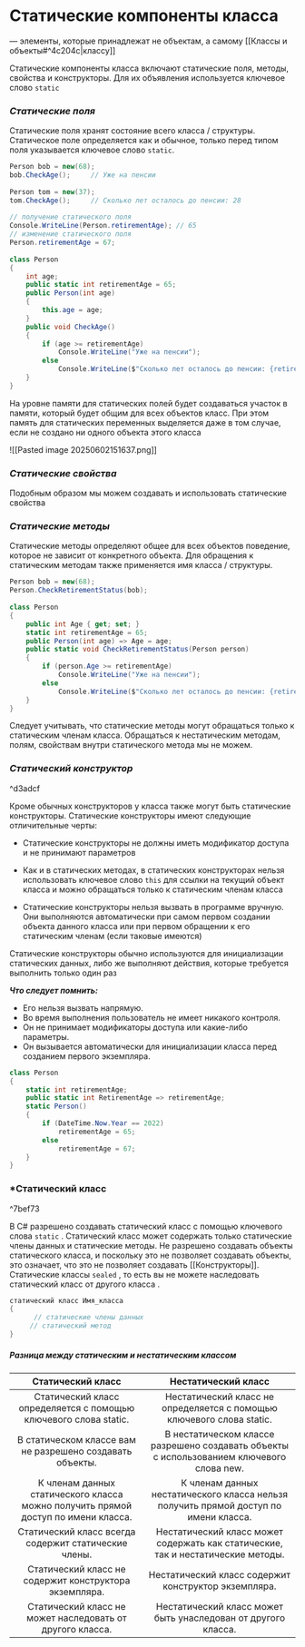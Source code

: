 # **Cтатические компоненты класса** 
— элементы, которые принадлежат не объектам, а самому [[Классы и объекты#^4c204c|классу]]

Cтатические компоненты класса включают статические поля, методы, свойства и конструкторы. Для их объявления используется ключевое слово `static`

### *Статические поля*

Статические поля хранят состояние всего класса / структуры. Статическое поле определяется как и обычное, только перед типом поля указывается ключевое слово `static`.

```cs
Person bob = new(68);
bob.СheckAge();     // Уже на пенсии
 
Person tom = new(37);
tom.СheckAge();     // Сколько лет осталось до пенсии: 28
 
// получение статического поля
Console.WriteLine(Person.retirementAge); // 65
// изменение статического поля
Person.retirementAge = 67;
 
class Person
{
    int age;
    public static int retirementAge = 65;
    public Person(int age)
    {
        this.age = age;
    }
    public void СheckAge()
    {
        if (age >= retirementAge)
            Console.WriteLine("Уже на пенсии");
        else
            Console.WriteLine($"Сколько лет осталось до пенсии: {retirementAge - age}");
    }
}
```
На уровне памяти для статических полей будет создаваться участок в памяти, который будет общим для всех объектов класс. При этом память для статических переменных выделяется даже в том случае, если не создано ни одного объекта этого класса

![[Pasted image 20250602151637.png]]

### *Статические свойства*

Подобным образом мы можем создавать и использовать статические свойства

### *Статические методы*

Статические методы определяют общее для всех объектов поведение, которое не зависит от конкретного объекта. Для обращения к статическим методам также применяется имя класса / структуры. 

```cs
Person bob = new(68);
Person.CheckRetirementStatus(bob);
 
class Person
{
    public int Age { get; set; }
    static int retirementAge = 65;
    public Person(int age) => Age = age;
    public static void CheckRetirementStatus(Person person)
    {
        if (person.Age >= retirementAge)
            Console.WriteLine("Уже на пенсии");
        else
            Console.WriteLine($"Сколько лет осталось до пенсии: {retirementAge - person.Age}") ;
    }
}

```
Следует учитывать, что статические методы могут обращаться только к статическим членам класса. Обращаться к нестатическим методам, полям, свойствам внутри статического метода мы не можем.

### *Статический конструктор*

^d3adcf

Кроме обычных конструкторов у класса также могут быть статические конструкторы. Статические конструкторы имеют следующие отличительные черты:

- Статические конструкторы не должны иметь модификатор доступа и не принимают параметров
    
- Как и в статических методах, в статических конструкторах нельзя использовать ключевое слово `this` для ссылки на текущий объект класса и можно обращаться только к статическим членам класса
    
- Статические конструкторы нельзя вызвать в программе вручную. Они выполняются автоматически при самом первом создании объекта данного класса или при первом обращении к его статическим членам (если таковые имеются)
    
Статические конструкторы обычно используются для инициализации статических данных, либо же выполняют действия, которые требуется выполнить только один раз

***Что следует помнить:***
- Его нельзя вызвать напрямую.
- Во время выполнения пользователь не имеет никакого контроля.
- Он не принимает модификаторы доступа или какие-либо параметры.
- Он вызывается автоматически для инициализации класса перед созданием первого экземпляра.

```cs
class Person
{
    static int retirementAge;
    public static int RetirementAge => retirementAge;
    static Person()
    {
        if (DateTime.Now.Year == 2022)
            retirementAge = 65;
        else
            retirementAge = 67;
    }
}
```
### *Статический класс

^7bef73

В C# разрешено создавать статический класс с помощью ключевого слова `statiс` . Статический класс может содержать только статические члены данных и статические методы. Не разрешено создавать объекты статического класса, и поскольку это не позволяет создавать объекты, это означает, что это не позволяет создавать [[Конструкторы]]. Статические классы `sealed` , то есть вы не можете наследовать статический класс от другого класса .

```cs
статический класс Имя_класса   
{   
      // статические члены данных   
     // статический метод   
}
```
##### *Разница между статическим и нестатическим классом* 

|                                 Статический класс                                 |                                   Нестатический класс                                    |
| :-------------------------------------------------------------------------------: | :--------------------------------------------------------------------------------------: |
|         Статический класс определяется с помощью ключевого слова static.          |          Нестатический класс не определяется с помощью ключевого слова static.           |
|             В статическом классе вам не разрешено создавать объекты.              | В нестатическом классе разрешено создавать объекты с использованием ключевого слова new. |
| К членам данных статического класса можно получить прямой доступ по имени класса. |   К членам данных нестатического класса нельзя получить прямой доступ по имени класса.   |
|               Статический класс всегда содержит статические члены.                |     Нестатический класс может содержать как статические, так и нестатические методы.     |
|              Статический класс не содержит конструктора экземпляра.               |                   Нестатический класс содержит конструктор экземпляра.                   |
|             Статический класс не может наследовать от другого класса.             |              Нестатический класс может быть унаследован от другого класса.               |
